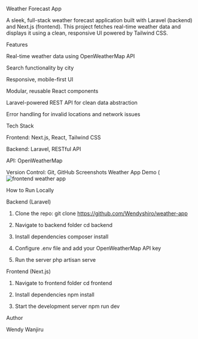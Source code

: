 Weather Forecast App

A sleek, full-stack weather forecast application built with Laravel (backend) and Next.js (frontend). This project fetches real-time weather data and displays it using a clean, responsive UI powered by Tailwind CSS.

Features

Real-time weather data using OpenWeatherMap API

Search functionality by city

Responsive, mobile-first UI

Modular, reusable React components

Laravel-powered REST API for clean data abstraction

Error handling for invalid locations and network issues


Tech Stack

Frontend: Next.js, React, Tailwind CSS

Backend: Laravel, RESTful API

API: OpenWeatherMap

Version Control: Git, GitHub
Screenshots
Weather App Demo (![frontend weather app](https://github.com/user-attachments/assets/1982f15e-9af2-47c1-9c79-038fac8a6301)


How to Run Locally

Backend (Laravel)

1. Clone the repo:
git clone https://github.com/Wendyshiro/weather-app


2. Navigate to backend folder
cd backend


3. Install dependencies
composer install


4. Configure .env file and add your OpenWeatherMap API key


5. Run the server
php artisan serve



Frontend (Next.js)

1. Navigate to frontend folder
cd frontend


2. Install dependencies
npm install


3. Start the development server
npm run dev

Author

Wendy Wanjiru
